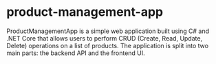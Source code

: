 # product-management-app
ProductManagementApp is a simple web application built using C# and .NET Core that allows users to perform CRUD (Create, Read, Update, Delete) operations on a list of products. The application is split into two main parts: the backend API and the frontend UI.

